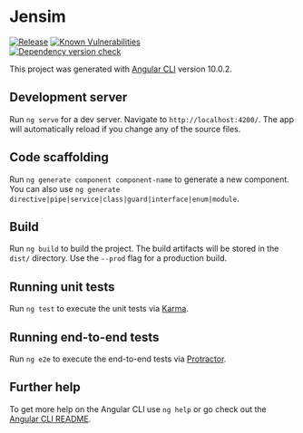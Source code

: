 # Jensim

[![Release](https://github.com/jensim/jensim.github.io/actions/workflows/release.yml/badge.svg)](https://github.com/jensim/jensim.github.io/actions/workflows/release.yml)
[![Known Vulnerabilities](https://snyk.io/test/github/jensim/jensim.github.io/badge.svg?targetFile=package.json)](https://snyk.io/test/github/jensim/jensim.github.io?targetFile=package.json)  
[![Dependency version check](https://github.com/jensim/jensim.github.io/workflows/Dependency%20version%20check/badge.svg?branch=build)](https://github.com/jensim/jensim.github.io/actions?query=workflow%3A%22Dependency+version+check%22+branch%3Abuild)

This project was generated with [Angular CLI](https://github.com/angular/angular-cli) version 10.0.2.

## Development server

Run `ng serve` for a dev server. Navigate to `http://localhost:4200/`. The app will automatically reload if you change any of the source files.

## Code scaffolding

Run `ng generate component component-name` to generate a new component. You can also use `ng generate directive|pipe|service|class|guard|interface|enum|module`.

## Build

Run `ng build` to build the project. The build artifacts will be stored in the `dist/` directory. Use the `--prod` flag for a production build.

## Running unit tests

Run `ng test` to execute the unit tests via [Karma](https://karma-runner.github.io).

## Running end-to-end tests

Run `ng e2e` to execute the end-to-end tests via [Protractor](http://www.protractortest.org/).

## Further help

To get more help on the Angular CLI use `ng help` or go check out the [Angular CLI README](https://github.com/angular/angular-cli/blob/master/README.md).

